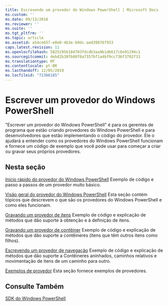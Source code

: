 ```yaml
---
title: Escrevendo um provedor do Windows PowerShell | Microsoft Docs
ms.custom: ''
ms.date: 09/13/2016
ms.reviewer: ''
ms.suite: ''
ms.tgt_pltfrm: ''
ms.topic: article
ms.assetid: a54ce657-e0e0-4b3e-b9dc-aed39876f933
caps.latest.revision: 11
ms.openlocfilehash: 58252956184703fdcdb3aa9b1db617c6e91294c1
ms.sourcegitcommit: debd2b38fb8070a7357bf1a4bf9cc736f3702f31
ms.translationtype: MT
ms.contentlocale: pt-BR
ms.lasthandoff: 12/05/2019
ms.locfileid: "72366185"
---
```

# <a name="writing-a-windows-powershell-provider"></a>Escrever um provedor do Windows PowerShell

"Escrever um provedor do Windows PowerShell" é para os gerentes de programa que estão criando provedores do Windows PowerShell e para desenvolvedores que estão implementando o código do provedor. Ele o ajudará a entender como os provedores do Windows PowerShell funcionam e fornece um código de exemplo que você pode usar para começar a criar ou gravar seus próprios provedores.

## <a name="in-this-section"></a>Nesta seção

[Início rápido do provedor do Windows PowerShell](./windows-powershell-provider-quickstart.md) Exemplo de código e passo a passos de um provedor muito básico.

[Visão geral do provedor do Windows PowerShell](./windows-powershell-provider-overview.md) Esta seção contém tópicos que descrevem o que são os provedores do Windows PowerShell e como eles funcionam.

[Gravando um provedor de itens](./writing-an-item-provider.md) Exemplo de código e explicação de métodos que dão suporte à obtenção e à definição de itens.

[Gravando um provedor de contêiner](./writing-a-container-provider.md) Exemplo de código e explicação de métodos que dão suporte a contêineres (itens que têm outros itens como filhos).

[Escrevendo um provedor de navegação](./writing-a-navigation-provider.md) Exemplo de código e explicação de métodos que dão suporte a Contêineres aninhados, caminhos relativos e movimentação de itens de um caminho para outro.

[Exemplos de provedor](./provider-samples.md) Esta seção fornece exemplos de provedores.

## <a name="see-also"></a>Consulte Também

[SDK do Windows PowerShell](../windows-powershell-reference.md)